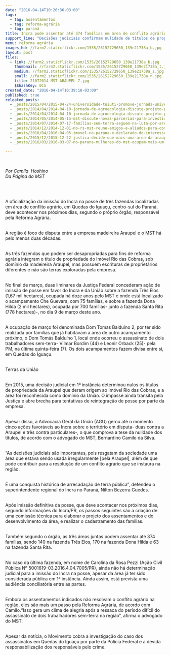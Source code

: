 ```yaml
---
date: "2016-04-14T10:26:36-03:00"
tags:
  - tag: assentamentos
  - tag: reforma-agrária
  - tag: paraná
title: Incra pode assentar até 374 famílias em área de conflito agrário no Paraná
support_line: "Decisões judiciais confirmam nulidade de títulos de propriedade da Araupel, segundo advogado.\n"
menu: reforma agrária
images_hd: //farm2.staticflickr.com/1535/26152729650_139e21738a_b.jpg
layout: post
files:
  - link: //farm2.staticflickr.com/1535/26152729650_139e21738a_b.jpg
    thumbnail: //farm2.staticflickr.com/1535/26152729650_139e21738a_t.jpg
    medium: //farm2.staticflickr.com/1535/26152729650_139e21738a_z.jpg
    small: //farm2.staticflickr.com/1535/26152729650_139e21738a_n.jpg
    title: 21072014 MST ARAUPEL-7.jpg
    $$hashKey: 0C5
created_date: "2016-04-14T10:39:18-03:00"
published: true
releated_posts:
  - _posts/2015/04/2015-04-24-universidade-tuiuti-promove-jornada-universitaria-em-defesa-da-reforma-agraria.md
  - _posts/2014/04/2014-04-10-jornada-de-agroecologia-discute-projeto-popular-e-soberano-para-a-agricultura.md
  - _posts/2014/04/2014-04-10-jornada-de-agroecologia-discute-projeto-popular-e-soberano-para-a-agricultura.md-e
  - _posts/2014/05/2014-05-15-mst-discute-novas-parcerias-para-investir-em-assentamentos-no-parana.md
  - _posts/2014/07/2014-07-17-familias-sem-terra-seguem-na-luta-por-area-grilada-em-abelardo-luz.md
  - _posts/2014/12/2014-12-01-no-rs-mst-reune-amigos-e-aliados-para-comemorar-30-anos-de-luta.md
  - _posts/2016/04/2016-04-05-imovel-no-parana-e-declarado-de-interesse-social-para-fins-de-reforma-agraria.md
  - _posts/2015/12/2015-12-22-justica-decide-que-mais-uma-area-da-araupel-pertence-a-uniao.md
  - _posts/2016/03/2016-03-07-no-parana-mulheres-do-mst-ocupam-mais-um-pedaco-da-area-grilada-pela-araupel.md

---
```

<p>&nbsp;</p>

<p><em>Por Camila&nbsp;&nbsp;Hoshino<br />
Da P&aacute;gina do MST</em></p>

<p><br />
&nbsp;</p>

<p>A oficializa&ccedil;&atilde;o da imiss&atilde;o do Incra na posse de tr&ecirc;s fazendas localizadas em &aacute;rea de conflito agr&aacute;rio, em Quedas do Igua&ccedil;u, centro-sul do Paran&aacute;, deve acontecer nos pr&oacute;ximos dias, segundo o pr&oacute;prio &oacute;rg&atilde;o, respons&aacute;vel pela Reforma Agr&aacute;ria.</p>

<p><br />
A regi&atilde;o &eacute; foco de disputa entre a empresa madeireira Araupel e o MST&nbsp;h&aacute; pelo menos duas d&eacute;cadas.&nbsp;</p>

<p><br />
As tr&ecirc;s fazendas que podem ser desapropriadas para fins de reforma agr&aacute;ria integram o t&iacute;tulo de propriedade do Im&oacute;vel Rio das Cobras, sob dom&iacute;nio da madeireira Araupel, mas possuem escrituras de propriet&aacute;rios diferentes e n&atilde;o s&atilde;o terras exploradas pela empresa.</p>

<p><br />
No final de mar&ccedil;o, duas liminares da Justi&ccedil;a Federal concederam a&ccedil;&atilde;o de imiss&atilde;o de posse em favor do Incra e da Uni&atilde;o sobre a fazenda Tr&ecirc;s Elos (1,67 mil hectares), ocupada h&aacute; doze anos pelo MST e onde est&aacute; localizado o acampamento Che Guevara, com 75 fam&iacute;lias, e sobre a fazenda Dona Hilda (2 mil hectares), ocupada por 700 fam&iacute;lias- junto a fazenda Santa Rita (778 hectares)-, no dia 9 de mar&ccedil;o deste ano.</p>

<p><br />
A ocupa&ccedil;&atilde;o de mar&ccedil;o foi denominada Dom Tomas Baldu&iacute;no 2, por ter sido realizada por fam&iacute;lias que j&aacute; habitavam a &aacute;rea de outro acampamento pr&oacute;ximo, o Dom Tom&aacute;s Baldu&iacute;no 1, local onde ocorreu o assassinato de dois trabalhadores sem-terra- Vilmar Bordim (44) e Leonir Orback (25)- pela PM, na &uacute;ltima quinta-feira (7). Os dois acampamentos fazem divisa entre si, em Quedas do Igua&ccedil;u.</p>

<p><br />
Terras da Uni&atilde;o</p>

<p><br />
Em 2015, uma decis&atilde;o judicial em 1&ordf; inst&acirc;ncia determinou nulos os t&iacute;tulos de propriedade da Araupel que deram origem ao Im&oacute;vel Rio das Cobras, e a &aacute;rea foi reconhecida como dom&iacute;nio da Uni&atilde;o. O impasse ainda transita pela Justi&ccedil;a e abre brecha para tentativas de reintegra&ccedil;&atilde;o de posse por parte da empresa.</p>

<p><br />
Apesar disso, a Advocacia Geral da Uni&atilde;o (AGU) gerou at&eacute; o momento cinco a&ccedil;&otilde;es favor&aacute;veis ao Incra sobre o territ&oacute;rio em disputa- duas contra a Araupel e tr&ecirc;s contra particulares-, o que comprova a tese da nulidade dos t&iacute;tulos, de acordo com o advogado do MST, Bernardino Camilo da Silva.</p>

<p><br />
&ldquo;As decis&otilde;es judiciais s&atilde;o importantes, pois resgatam da sociedade uma &aacute;rea que estava sendo usada irregularmente [pela Araupel], al&eacute;m de que pode contribuir para a resolu&ccedil;&atilde;o de um conflito agr&aacute;rio que se instaura na regi&atilde;o.</p>

<p><br />
&Eacute; uma conquista hist&oacute;rica de arrecada&ccedil;&atilde;o de terra p&uacute;blica&rdquo;, defendeu o superintendente regional do Incra no Paran&aacute;, Nilton Bezerra Guedes.</p>

<p><br />
Ap&oacute;s imiss&atilde;o definitiva da posse, que deve acontecer nos pr&oacute;ximos dias, segundo informa&ccedil;&otilde;es do Incra/PR, os passos seguintes s&atilde;o a cria&ccedil;&atilde;o de uma comiss&atilde;o t&eacute;cnica para elaborar o projeto dos assentamentos e do desenvolvimento da &aacute;rea, e realizar o cadastramento das fam&iacute;lias.</p>

<p><br />
Tamb&eacute;m segundo o &oacute;rg&atilde;o, as tr&ecirc;s &aacute;reas juntas podem assentar at&eacute; 374 fam&iacute;lias, sendo 140 na fazenda Tr&ecirc;s Elos, 170 na fazenda Dona Hilda e 63 na fazenda Santa Rita.</p>

<p><br />
No caso da &uacute;ltima fazenda, em nome de Carolina da Rosa Pezzi (A&ccedil;&atilde;o Civil P&uacute;blica N&ordm; 5001619-03.2016.4.04.7005/PR), ainda n&atilde;o h&aacute; determina&ccedil;&atilde;o judicial para a imiss&atilde;o do Incra na posse, apesar da &aacute;rea j&aacute; ter sido considerada p&uacute;blica em 1&ordf; inst&acirc;ncia. Ainda assim, est&aacute; prevista uma audi&ecirc;ncia conciliat&oacute;ria entre as partes.</p>

<p><br />
Embora os assentamentos indicados n&atilde;o resolvam o conflito agr&aacute;rio na regi&atilde;o, eles s&atilde;o mais um passo pela Reforma Agr&aacute;ria, de acordo com Camilo.&ldquo;Isso gera um clima de alegria ap&oacute;s a ressaca do per&iacute;odo dif&iacute;cil do assassinato de dois trabalhadores sem-terra na regi&atilde;o&rdquo;, afirma o advogado do MST.</p>

<p><br />
Apesar da not&iacute;cia, o Movimento cobra a investiga&ccedil;&atilde;o do caso dos assassinatos em Quedas do Igua&ccedil;u por parte da Pol&iacute;cia Federal e a devida responsabiliza&ccedil;&atilde;o dos respons&aacute;veis pelo crime.<br />
&nbsp;</p>
